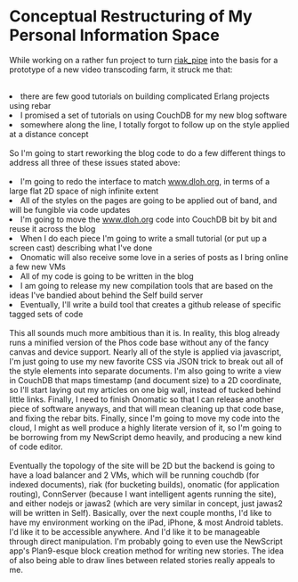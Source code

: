 Conceptual Restructuring of My Personal Information Space
=========================================================

While working on a rather fun project to turn <a href="http://github.com/basho/riak_pipe">riak_pipe</a> into the basis for a prototype of a new video transcoding farm, it struck me that:<br><br><li>there are few good tutorials on building complicated Erlang projects using rebar<li>I promised a set of tutorials on using CouchDB for my new blog software<li>somewhere along the line,  I totally forgot to follow up on the style applied at a distance concept<br><br>So I&#39;m going to start reworking the blog code to do a few different things to address all three of these issues stated above:<br><br><li>I&#39;m going to redo the interface to match www.dloh.org, in terms of a large flat 2D space of nigh infinite extent<li>All of the styles on the pages are going to be applied out of band, and will be fungible via code updates<li> I&#39;m going to move the www.dloh.org code into CouchDB bit by bit and reuse it across the blog<li>When I do each piece I&#39;m going to write a small tutorial (or put up a screen cast) describing what I&#39;ve done<li> Onomatic will also receive some love in a series of posts as I bring online a few new VMs<li>All of my code is going to be written in the blog<li> I am going to release my new compilation tools that are based on the ideas I&#39;ve bandied about behind the Self build server<li> Eventually, I&#39;ll write a build tool that creates a github release of specific tagged sets of code<br><br>This all sounds much more ambitious than it is.  In reality, this blog already runs a minified version of the Phos code base without any of the fancy canvas and device support.  Nearly all of the style is applied via javascript, I&#39;m just going to use my new favorite CSS via JSON trick to break out all of the style elements into separate documents.  I&#39;m also going to write a view in CouchDB that maps timestamp (and document size) to a 2D coordinate, so I&#39;ll start laying out my articles on one big wall, instead of tucked behind little links.  Finally, I need to finish Onomatic so that I can release another piece of software anyways, and that will mean cleaning up that code base, and fixing the rebar bits.  Finally, since I&#39;m going to move my code into the cloud, I might as well produce a highly literate version of it, so I&#39;m going to be borrowing from my NewScript demo heavily, and producing a new kind of code editor.<br><br>Eventually the topology of the site will be 2D but the backend is going to have a load balancer and 2 VMs, which will be running couchdb (for indexed documents), riak (for bucketing builds), onomatic (for application routing), ConnServer (because I want intelligent agents running the site), and either nodejs or jawas2 (which are very similar in concept, just jawas2 will be written in  Self).  Basically, over the next couple months, I&#39;d like to have my environment working on the iPad, iPhone, & most Android tablets.  I&#39;d like it to be accessible anywhere.  And I&#39;d like it to be manageable through direct manipulation.  I&#39;m probably going to even use the NewScript app&#39;s Plan9-esque block creation method for writing new stories.  The idea of also being able to draw lines between related stories really appeals to me.<br><br> 